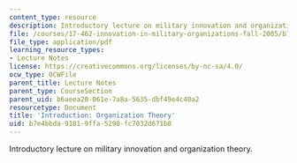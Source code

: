 ```yaml
---
content_type: resource
description: Introductory lecture on military innovation and organization theory.
file: /courses/17-462-innovation-in-military-organizations-fall-2005/b7e4bbda91819ffa5290fc7032d671b8_lec1.pdf
file_type: application/pdf
learning_resource_types:
- Lecture Notes
license: https://creativecommons.org/licenses/by-nc-sa/4.0/
ocw_type: OCWFile
parent_title: Lecture Notes
parent_type: CourseSection
parent_uid: b6aeea20-061e-7a8a-5635-dbf49e4c40a2
resourcetype: Document
title: 'Introduction: Organization Theory'
uid: b7e4bbda-9181-9ffa-5290-fc7032d671b8
---
```

Introductory lecture on military innovation and organization theory.